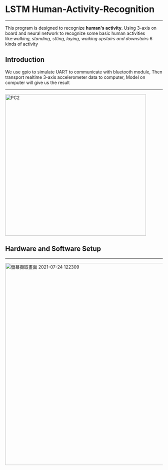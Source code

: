 # LSTM Human-Activity-Recognition

------------------------------------------
This program is designed to recognize **human's activity**. Using 3-axis on board and neural network to recognize some basic human activities 
like:*walking, standing, stting, laying, waiking upstairs and downstairs* 6 kinds of activity


## Introduction
We use gpio to simulate UART to communicate with bluetooth module, Then transport realtime 3-axis accelerometer data to computer, Model on computer will give us 
the result

----------------------------------------------------------------------------------------------------------------------
<img width="450" alt="PC2" src="https://user-images.githubusercontent.com/85031209/126856966-43509b72-73ea-45c5-972a-2d60e5660745.png">

## Hardware and Software Setup

-----------------------------------------------------------------------------------------------------------------------
<img width="643" alt="螢幕擷取畫面 2021-07-24 122309" src="https://user-images.githubusercontent.com/85031209/126857206-62240f2f-9f93-4319-bdb9-75f8ecf21ea0.png">


